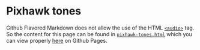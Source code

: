 Pixhawk tones
=============

Github Flavored Markdown does not allow the use of the HTML [`<audio>`](https://developer.mozilla.org/en-US/docs/Web/HTML/Element/audio) tag. So the content for this page can be found in [`pixhawk-tones.html`](pixhawk-tones.html) which you can view properly [here](https://george-hawkins.github.io/arf-drone/pixhawk-tones.html) on Github Pages.
